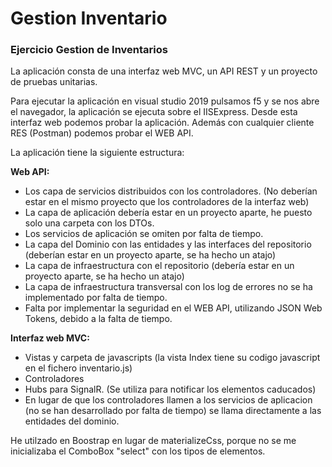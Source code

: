 # Gestion Inventario
<h3>Ejercicio Gestion de Inventarios</h3>

La aplicación consta de una interfaz web MVC, un API REST y un proyecto de pruebas unitarias.

Para ejecutar la aplicación en visual studio 2019 pulsamos f5 y se nos abre el navegador, la aplicación se ejecuta sobre el IISExpress.
Desde esta interfaz web podemos probar la aplicación. Además con cualquier cliente RES (Postman) podemos probar el WEB API.

La aplicación tiene la siguiente estructura:

<b>Web API:</b>
- Los capa de servicios distribuidos con los controladores. (No deberían estar en el mismo proyecto que los controladores de la interfaz web)
- La capa de aplicación debería estar en un proyecto aparte, he puesto solo una carpeta con los DTOs.
- Los servicios de aplicación se omiten por falta de tiempo.
- La capa del Dominio con las entidades y las interfaces del repositorio (deberían estar en un proyecto aparte, se ha hecho un atajo)
- La capa de infraestructura con el repositorio (debería estar en un proyecto aparte, se ha hecho un atajo)
- La capa de infraestructura transversal con los log de errores no se ha implementado por falta de tiempo.
- Falta por implementar la seguridad en el WEB API, utilizando JSON Web Tokens, debido a la falta de tiempo.

<b>Interfaz web MVC:</b>
- Vistas y carpeta de javascripts (la vista Index tiene su codigo javascript en el fichero inventario.js)
- Controladores
- Hubs para SignalR. (Se utiliza para notificar los elementos caducados)
- En lugar de que los controladores llamen a los servicios de aplicacion (no se han desarrollado por falta de tiempo) se llama directamente a las entidades del dominio.

He utilzado en Boostrap en lugar de materializeCss, porque no se me inicializaba el ComboBox "select" con los tipos de elementos.
